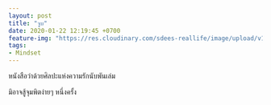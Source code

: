 ```yaml
---
layout: post
title: "จูบ"
date: 2020-01-22 12:19:45 +0700
feature-img: "https://res.cloudinary.com/sdees-reallife/image/upload/v1555658919/sample_feature_img.png"
tags:
- Mindset
---
```


หนังสือว่าด้วยศิลปะแห่งความรักนับพันเล่ม

<i class="fa fa-child" style="color:plum"></i>

มิอาจสู้จุมพิตง่ายๆ หนึ่งครั้ง
